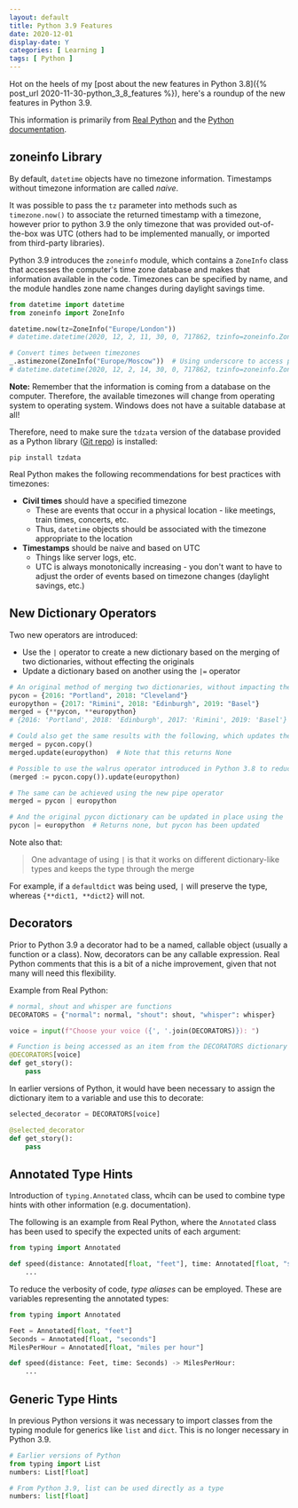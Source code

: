 ```yaml
---
layout: default
title: Python 3.9 Features
date: 2020-12-01
display-date: Y
categories: [ Learning ]
tags: [ Python ]
---
```


Hot on the heels of my [post about the new features in Python 3.8]({% post_url 2020-11-30-python_3_8_features %}),
here's a roundup of the new features in Python 3.9.

This information is primarily from [Real Python](https://realpython.com/courses/cool-new-features-python-39/)
and the [Python documentation](https://docs.python.org/3/whatsnew/3.9.html).


## zoneinfo Library

By default, `datetime` objects have no timezone information. Timestamps without timezone information are called *naive*.

It was possible to pass the `tz` parameter into methods such as `timezone.now()` to associate the returned timestamp with
a timezone, however prior to python 3.9 the only timezone that was provided out-of-the-box was UTC (others had to be
implemented manually, or imported from third-party libraries).

Python 3.9 introduces the `zoneinfo` module, which contains a `ZoneInfo` class that accesses the computer's time zone
database and makes that information available in the code. Timezones can be specified by name, and the module handles zone
name changes during daylight savings time.

```python
from datetime import datetime
from zoneinfo import ZoneInfo

datetime.now(tz=ZoneInfo("Europe/London"))
# datetime.datetime(2020, 12, 2, 11, 30, 0, 717862, tzinfo=zoneinfo.ZoneInfo(key='Europe/London'))

# Convert times between timezones
_.astimezone(ZoneInfo("Europe/Moscow"))  # Using underscore to access previous expression result
# datetime.datetime(2020, 12, 2, 14, 30, 0, 717862, tzinfo=zoneinfo.ZoneInfo(key='Europe/Moscow'))
```

**Note:** Remember that the information is coming from a database on the computer. Therefore, the available timezones will
change from operating system to operating system. Windows does not have a suitable database at all!

Therefore, need to make sure the `tdzata` version of the database provided as a Python library ([Git repo](https://github.com/python/tzdata))
is installed:

```shell_script
pip install tzdata
```
Real Python makes the following recommendations for best practices with timezones:

- **Civil times** should have a specified timezone
  - These are events that occur in a physical location - like meetings, train times, concerts, etc.
  - Thus, `datetime` objects should be associated with the timezone appropriate to the location
- **Timestamps** should be naive and based on UTC
  - Things like server logs, etc.
  - UTC is always monotonically increasing - you don't want to have to adjust the order of events based on timezone changes
  (daylight savings, etc.)


## New Dictionary Operators

Two new operators are introduced:

- Use the `|` operator to create a new dictionary based on the merging of two dictionaries, without effecting the originals
- Update a dictionary based on another using the `|=` operator

```python
# An original method of merging two dictionaries, without impacting the original 
pycon = {2016: "Portland", 2018: "Cleveland"}
europython = {2017: "Rimini", 2018: "Edinburgh", 2019: "Basel"}
merged = {**pycon, **europython}
# {2016: 'Portland', 2018: 'Edinburgh', 2017: 'Rimini', 2019: 'Basel'}

# Could also get the same results with the following, which updates the original dictionary in place (hence the copy)
merged = pycon.copy()
merged.update(europython)  # Note that this returns None

# Possible to use the walrus operator introduced in Python 3.8 to reduce this to a single line
(merged := pycon.copy()).update(europython)

# The same can be achieved using the new pipe operator
merged = pycon | europython

# And the original pycon dictionary can be updated in place using the |= operator
pycon |= europython  # Returns none, but pycon has been updated
```

Note also that:

> One advantage of using `|` is that it works on different dictionary-like types and keeps the type through the merge

For example, if a `defaultdict` was being used, `|` will preserve the type, whereas `{**dict1, **dict2}` will not.


## Decorators

Prior to Python 3.9 a decorator had to be a named, callable object (usually a function or a class).
Now, decorators can be any callable expression. Real Python comments that this is a bit of a niche improvement, given
that not many will need this flexibility.

Example from Real Python:

```python
# normal, shout and whisper are functions
DECORATORS = {"normal": normal, "shout": shout, "whisper": whisper}

voice = input(f"Choose your voice ({', '.join(DECORATORS)}): ")

# Function is being accessed as an item from the DECORATORS dictionary
@DECORATORS[voice]
def get_story():
    pass
```

In earlier versions of Python, it would have been necessary to assign the dictionary item to a variable and use this to
decorate:

```python
selected_decorator = DECORATORS[voice]

@selected_decorator
def get_story():
    pass
```

## Annotated Type Hints

Introduction of `typing.Annotated` class, whcih can be used to combine type hints with other information (e.g. documentation).

The following is an example from Real Python, where the `Annotated` class has been used to specify the expected units of each argument:

```python
from typing import Annotated

def speed(distance: Annotated[float, "feet"], time: Annotated[float, "seconds"]) -> Annotated[float, "miles per hour"]:
    ...
```

To reduce the verbosity of code, *type aliases* can be employed. These are variables representing the annotated types:

```python
from typing import Annotated

Feet = Annotated[float, "feet"]
Seconds = Annotated[float, "seconds"]
MilesPerHour = Annotated[float, "miles per hour"]

def speed(distance: Feet, time: Seconds) -> MilesPerHour:
    ...
```

## Generic Type Hints

In previous Python versions it was necessary to import classes from the typing module for generics like `list` and `dict`.
This is no longer necessary in Python 3.9.

```python
# Earlier versions of Python
from typing import List
numbers: List[float]

# From Python 3.9, list can be used directly as a type
numbers: list[float]
```
